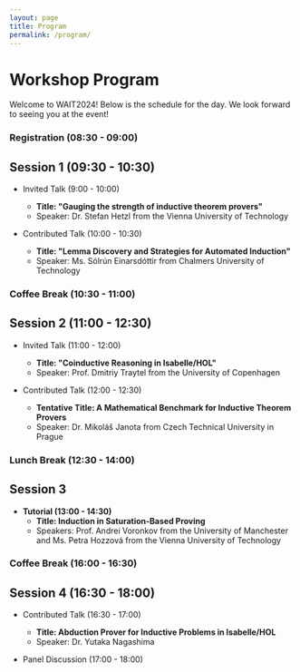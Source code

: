 ```yaml
---
layout: page
title: Program
permalink: /program/
---
```


# Workshop Program

Welcome to WAIT2024! Below is the schedule for the day.
We look forward to seeing you at the event!

### Registration (08:30 - 09:00)

## Session 1 (09:30 - 10:30)
- Invited Talk (9:00 - 10:00)
  - **Title: "Gauging the strength of inductive theorem provers"**  
  - Speaker: Dr. Stefan Hetzl from the Vienna University of Technology

- Contributed Talk (10:00 - 10:30)
  - **Title: "Lemma Discovery and Strategies for Automated Induction"**
  - Speaker: Ms. Sólrún Einarsdóttir from Chalmers University of Technology

### Coffee Break (10:30 - 11:00)

## Session 2 (11:00 - 12:30) 
- Invited Talk (11:00 - 12:00)
  - **Title: "Coinductive Reasoning in Isabelle/HOL"**
  - Speaker:  Prof. Dmitriy Traytel from the University of Copenhagen
  
- Contributed Talk (12:00 - 12:30)
  - **Tentative Title: A Mathematical Benchmark for Inductive Theorem Provers**
  - Speaker: Dr. Mikoláš Janota from Czech Technical University in Prague

### Lunch Break (12:30 - 14:00)

## Session 3  
- **Tutorial (13:00 - 14:30)**
  - **Title: Induction in Saturation-Based Proving**
  - Speakers: Prof. Andrei Voronkov from the University of Manchester and Ms. Petra Hozzová from the Vienna University of Technology

### Coffee Break (16:00 - 16:30)

## Session 4 (16:30 - 18:00)
- Contributed Talk (16:30 - 17:00)
  - **Title: Abduction Prover for Inductive Problems in Isabelle/HOL**
  - Speaker: Dr. Yutaka Nagashima
  
- Panel Discussion (17:00 - 18:00)
